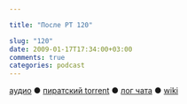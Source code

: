 ```yaml
---

title: "После РТ 120"

slug: "120"
date: 2009-01-17T17:34:00+03:00
comments: true
categories: podcast
---
```

[аудио](http://cdn.radio-t.com/rt120post.mp3) ● [пиратский torrent](http://pirates.radio-t.com/torrents/rt120post.mp3.torrent) ● [лог чата](http://chat.radio-t.com/logs/radio-t-120.html) ● [wiki](http://wiki.radio-t.com/%D0%9F%D0%BE%D1%81%D0%BB%D0%B5_%D0%A0%D0%A2_120)<audio src="http://cdn.radio-t.com/rt120post.mp3" preload="none">
